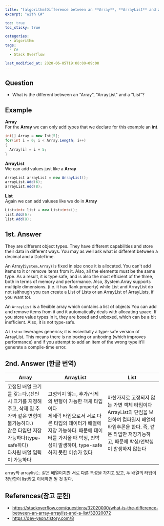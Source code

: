 ```yaml
---
title: "[algorithm]Difference between an **Array**, **ArrayList** and a **List**"
excerpt: "with C#"

toc: true
toc_sticky: true

categories:
  - algorithm
tags:
  - C#
  - Stack Overflow

last_modified_at: 2020-06-05T19:00:00+09:00
---
```


## Question

- What is the different between an "Array", "ArrayList" and a "List"?

## Example  

**Array**  
For the **Array** we can only add types that we declare for this example an **int**.  

```cs
int[] Array = new Int[5];
for(int i = 0; i < Array.Length; i++)
{
  Array[i] = i + 5;
}
```  


**ArrayList**  
We can add values just like a **Array**  

```cs
ArrayList arrayList = new ArrayList();
arrayList.Add(6);
arrayList.Add(8);
```  


**List**  
Again we can add valuees like we do in **Array**  

```cs
List<int> list = new List<int>();
list.Add(6);
list.Add(8);
```  



## 1st. Answer  

They are different object types. They have different capabilities and store their data in different ways. You may as well ask what is different between a decimal and a DateTime.  


An Array(`System.Array`) is fixed in size once it is allocated. You can't add items to it or remove items from it. Also, all the elements must be the same type. As a result, it is type safe, and is also the most efficient of the three, both in terms of memory and performance. Also, System.Array supports multiple dimensions. (i.e. it has Rank property) while List and ArrayList do not (although you can create a List of Lists or an ArrayList of ArrayLists, if you want to).  


An `ArrayList` is a flexible array which contains a list of objects You can add and remove items from it and it automatically deals with allocating space. If you store value types in it, they are boxed and unboxed, which can be a bit inefficient. Also, it is not type-safe.  


A `List<>` leverages generics; it is essentially a type-safe version of ArrayList. This means there is no boxing or unboxing (which improves performance) and if you attempt to add an item of the wrong type it'll generate a compile-time error.  


## 2nd. Answer (한글 번역)  

|Array|ArrayList|List|
|-----|---------|----|
|고정된 배열 크기를 갖는다.(선언 시 크기를 지정해주고, 삭제 및 추가와 같은 변형이 불가능하다.)<br/>같은 타입만 저장 가능하다(type-safe하다)<br/>다차원 배열 입력이 가능하다|고정되지 않는, 추가/삭제의 변형이 가능한 객체 타입이다<br/>제네릭 타입으로서 서로 다른 타입의 데이터가 배열에 저장 가능하다. 때문에 데이터를 가져올 때 박싱, 언박싱이 발생하며, type-safe하지 못한 이슈가 있다|마찬가지로 고정되지 않는 가변 객체 타입이다<br/>ArrayList의 단점을 보완하여 컴파일시 배열의 타입추론을 한다. 즉, 같은 타입만 저장가능하고, 때문에 박싱/언박싱이 발생하지 않는다|  


array와 arraylist는 같은 배열이지만 서로 다른 특성을 가지고 있고, 두 배열의 타입이 정반합이 list라고 이해하면 될 것 같다.  



## References(참고 문헌)

- <https://stackoverflow.com/questions/32020000/what-is-the-difference-between-an-array-arraylist-and-a-list/32020072>  
- <https://dev-yeon.tistory.com/8>  



